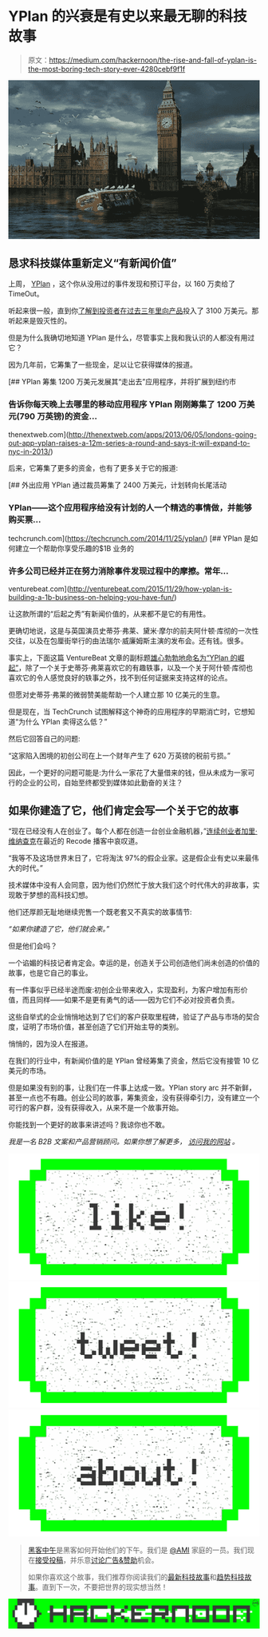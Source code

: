 # YPlan 的兴衰是有史以来最无聊的科技故事

> 原文：<https://medium.com/hackernoon/the-rise-and-fall-of-yplan-is-the-most-boring-tech-story-ever-4280cebf9f1f>

![](img/e7ae636a21c7a69cac2ecccf74866b58.png)

## 恳求科技媒体重新定义“有新闻价值”

上周， [YPlan](https://yplanapp.com/) ，这个你从没用过的事件发现和预订平台，以 160 万卖给了 TimeOut。

听起来很一般，直到你[了解到](https://hackernoon.com/tagged/learn)[投资者在过去三年里向产品](http://www.businessinsider.com/time-out-acquires-yplan-2016-10?r=UK&IR=T)投入了 3100 万美元。那听起来是毁灭性的。

但是为什么我确切地知道 YPlan 是什么，尽管事实上我和我认识的人都没有用过它？

因为几年前，它筹集了一些现金，足以让它获得媒体的报道。

[](http://thenextweb.com/apps/2013/06/05/londons-going-out-app-yplan-raises-a-12m-series-a-round-and-says-it-will-expand-to-nyc-in-2013/) [## YPlan 筹集 1200 万美元发展其“走出去”应用程序，并将扩展到纽约市

### 告诉你每天晚上去哪里的移动应用程序 YPlan 刚刚筹集了 1200 万美元(790 万英镑)的资金…

thenextweb.com](http://thenextweb.com/apps/2013/06/05/londons-going-out-app-yplan-raises-a-12m-series-a-round-and-says-it-will-expand-to-nyc-in-2013/) 

后来，它筹集了更多的资金，也有了更多关于它的报道:

[](https://techcrunch.com/2014/11/25/yplan/) [## 外出应用 YPlan 通过裁员筹集了 2400 万美元，计划转向长尾活动

### YPlan——这个应用程序给没有计划的人一个精选的事情做，并能够购买票…

techcrunch.com](https://techcrunch.com/2014/11/25/yplan/) [](http://venturebeat.com/2015/11/29/how-yplan-is-building-a-1b-business-on-helping-you-have-fun/) [## YPlan 是如何建立一个帮助你享受乐趣的$1B 业务的

### 许多公司已经并正在努力消除事件发现过程中的摩擦。常年…

venturebeat.com](http://venturebeat.com/2015/11/29/how-yplan-is-building-a-1b-business-on-helping-you-have-fun/) 

让这款所谓的“后起之秀”有新闻价值的，从来都不是它的有用性。

更确切地说，这是与英国演员史蒂芬·弗莱、黛米·摩尔的前夫阿什顿·库彻的一次性交往，以及在包厘街举行的由法瑞尔·威廉姆斯主演的发布会。还有钱。很多。

事实上，下面这篇 VentureBeat 文章的副标题[雄心勃勃地命名为“YPlan 的崛起”](http://venturebeat.com/2015/11/29/how-yplan-is-building-a-1b-business-on-helping-you-have-fun/)，除了一个关于史蒂芬·弗莱喜欢它的有趣轶事，以及一个关于阿什顿·库彻也喜欢它的令人感觉良好的轶事之外，找不到任何证据来支持这样的论点。

但愿对史蒂芬·弗莱的微弱赞美能帮助一个人建立那 10 亿美元的生意。

但是现在，当 TechCrunch 试图解释这个神奇的应用程序的早期消亡时，它想知道“为什么 YPlan 卖得这么低？”

然后它回答自己的问题:

“这家陷入困境的初创公司在上一个财年产生了 620 万英镑的税前亏损。”

因此，一个更好的问题可能是:为什么一家花了大量借来的钱，但从未成为一家可行的企业的公司，自始至终都受到媒体如此勤奋的关注？

## 如果你建造了它，他们肯定会写一个关于它的故事

“现在已经没有人在创业了。每个人都在创造一台创业金融机器，”[连续创业者加里·维纳查克](http://recode.net/2016/7/21/12218712/gary-vaynerchuk-entrepreneurship-startups-bubble-vaynermedia-podcast)在最近的 Recode 播客中哀叹道。

“我等不及这场世界末日了，它将淘汰 97%的假企业家。这是假企业有史以来最伟大的时代。”

技术媒体中没有人会同意，因为他们仍然忙于放大我们这个时代伟大的非故事，实现敢于梦想的高科技幻想。

他们还厚颜无耻地继续兜售一个既老套又不真实的故事情节:

*“如果你建造了它，他们就会来。”*

但是他们会吗？

一个谄媚的科技记者肯定会。幸运的是，创造关于公司创造他们尚未创造的价值的故事，也是它自己的事业。

有一件事似乎已经半途而废:初创企业带来收入，实现盈利，为客户增加有形价值，而且同样——如果不是更有勇气的话——因为它们不必对投资者负责。

这些自举式的企业悄悄地达到了它们的客户获取里程碑，验证了产品与市场的契合度，证明了市场价值，甚至创造了它们开始主导的类别。

悄悄的，因为没人在报道。

在我们的行业中，有新闻价值的是 YPlan 曾经筹集了资金，然后它没有接管 10 亿美元的市场。

但是如果没有别的事，让我们在一件事上达成一致。YPlan story arc 并不新鲜，甚至一点也不有趣。创业公司的故事，筹集资金，没有获得牵引力，没有建立一个可行的客户群，没有获得收入，从来不是一个故事开始。

你能找到一个更好的故事来讲述吗？我谅你也不敢。

*我是一名 B2B 文案和产品营销顾问。如果你想了解更多，* [*访问我的网站*](http://www.nandinijammi.com) *。*

[![](img/50ef4044ecd4e250b5d50f368b775d38.png)](http://bit.ly/HackernoonFB)[![](img/979d9a46439d5aebbdcdca574e21dc81.png)](https://goo.gl/k7XYbx)[![](img/2930ba6bd2c12218fdbbf7e02c8746ff.png)](https://goo.gl/4ofytp)

> [黑客中午](http://bit.ly/Hackernoon)是黑客如何开始他们的下午。我们是 [@AMI](http://bit.ly/atAMIatAMI) 家庭的一员。我们现在[接受投稿](http://bit.ly/hackernoonsubmission)，并乐意[讨论广告&赞助](mailto:partners@amipublications.com)机会。
> 
> 如果你喜欢这个故事，我们推荐你阅读我们的[最新科技故事](http://bit.ly/hackernoonlatestt)和[趋势科技故事](https://hackernoon.com/trending)。直到下一次，不要把世界的现实想当然！

[![](img/be0ca55ba73a573dce11effb2ee80d56.png)](https://goo.gl/Ahtev1)